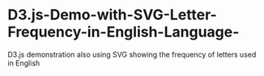 # D3.js-Demo-with-SVG-Letter-Frequency-in-English-Language-
D3.js demonstration also using SVG showing the frequency of letters used in English
